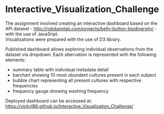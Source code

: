 # Interactive_Visualization_Challenge

The assignment involved creating an interactive dashboard based on the API dataset - http://robdunnlab.com/projects/belly-button-biodiversity/ - with the use of JavaSript.  
Visualizations were prepared with the use of D3 library. 

Published dashboard allows exploring individual observations from the dataset via dropdown. Each obervation is represented with the following elements:
- summary table with individual metadata detail
- barchart showing 10 most obundant cultures present in each subject
- bubble chart representing all present cultures with respective frequencies
- frequency gauge showing washing frequency 

Deployed dashboard can be accessed at: 
https://vickyl86.github.io/Interactive_Visualization_Challenge/
